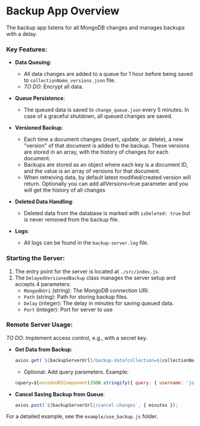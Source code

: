 # Backup App Overview

The backup app listens for all MongoDB changes and manages backups with a delay.

### Key Features:
- **Data Queuing**: 
    - All data changes are added to a queue for 1 hour before being saved to `collectionName_versions.json` file.
    - *TO DO*: Encrypt all data.
  
- **Queue Persistence**:
    - The queued data is saved to `change_queue.json` every 5 minutes. In case of a graceful shutdown, all queued changes are saved.

- **Versioned Backup**:
    - Each time a document changes (insert, update, or delete), a new "version" of that document is added to the backup. These versions are stored in an array, with the history of changes for each document.
    - Backups are stored as an object where each key is a document ID, and the value is an array of versions for that document.
    - When retreiving data, by default latest modified/created version will return. Optionally you can add allVersions=true parameter and you will get the history of all changes

- **Deleted Data Handling**:
    - Deleted data from the database is marked with `isDeleted: true` but is never removed from the backup file.

- **Logs**:
    - All logs can be found in the `backup-server.log` file.

### Starting the Server:
1. The entry point for the server is located at `./src/index.js`.
2. The `DelayedVersionedBackup` class manages the server setup and accepts 4 parameters:
    - `MongodbUri` (string): The MongoDB connection URI.
    - `Path` (string): Path for storing backup files.
    - `Delay` (integer): The delay in minutes for saving queued data.
    - `Port` (integer): Port for server to use

### Remote Server Usage:

*TO DO*: Implement access control, e.g., with a secret key.

- **Get Data from Backup**:
    ```js
    axios.get(`${backupServerUrl}/backup-data?collection=${collectionName}&timestamp=${timestamp}`)
    ```
    - Optional: Add query parameters. Example:
    ```js
    &query=${encodeURIComponent(JSON.stringify({ query: { username: 'john_doe' } }))}
    ```

- **Cancel Saving Backup from Queue**:
    ```js
    axios.post(`${backupServerUrl}/cancel-changes`, { minutes });
    ```

For a detailed example, see the `example/use_backup.js` folder.